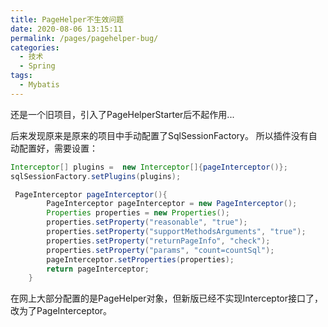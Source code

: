 ```yaml
---
title: PageHelper不生效问题
date: 2020-08-06 13:15:11
permalink: /pages/pagehelper-bug/
categories: 
  - 技术
  - Spring
tags: 
  - Mybatis
---
```

还是一个旧项目，引入了PageHelperStarter后不起作用...
<!-- more -->
后来发现原来是原来的项目中手动配置了SqlSessionFactory。
所以插件没有自动配置好，需要设置：
```java
Interceptor[] plugins =  new Interceptor[]{pageInterceptor()};
sqlSessionFactory.setPlugins(plugins);

 PageInterceptor pageInterceptor(){
        PageInterceptor pageInterceptor = new PageInterceptor();
        Properties properties = new Properties();
        properties.setProperty("reasonable", "true");
        properties.setProperty("supportMethodsArguments", "true");
        properties.setProperty("returnPageInfo", "check");
        properties.setProperty("params", "count=countSql");
        pageInterceptor.setProperties(properties);
        return pageInterceptor;
    }
```
在网上大部分配置的是PageHelper对象，但新版已经不实现Interceptor接口了，改为了PageInterceptor。
   